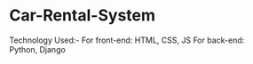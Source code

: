 # Car-Rental-System
Technology Used:-
For front-end:
  HTML, CSS, JS
For back-end:  
  Python, Django
  
